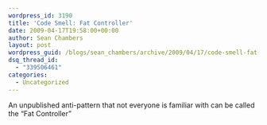 ```yaml
---
wordpress_id: 3190
title: 'Code Smell: Fat Controller'
date: 2009-04-17T19:58:00+00:00
author: Sean Chambers
layout: post
wordpress_guid: /blogs/sean_chambers/archive/2009/04/17/code-smell-fat-controller.aspx
dsq_thread_id:
  - "339506461"
categories:
  - Uncategorized
---
```

An unpublished anti-pattern that not everyone is familiar with can be called the &#8220;Fat Controller&#8221;